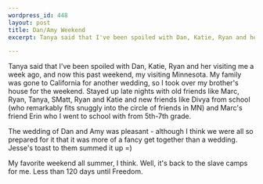 ```yaml
--- 
wordpress_id: 448
layout: post
title: Dan/Amy Weekend
excerpt: Tanya said that I've been spoiled with Dan, Katie, Ryan and her visiting me a week ago, and now this past weekend, my visiting Minnesota.  My family was gone to California for another wedding, so I took over my brother's house for the weekend.  Stayed up late nights with old friends like Marc, Ryan, Tanya, SMatt, Ryan and Katie and new friends like Divya from school (who remarkably fits snuggly into the circle of friends in MN) and Marc's friend Erin who I went to school with from 5th-7th grade. 
---
```

Tanya said that I've been spoiled with Dan, Katie, Ryan and her visiting me a week ago, and now this past weekend, my visiting Minnesota.  My family was gone to California for another wedding, so I took over my brother's house for the weekend.  Stayed up late nights with old friends like Marc, Ryan, Tanya, SMatt, Ryan and Katie and new friends like Divya from school (who remarkably fits snuggly into the circle of friends in MN) and Marc's friend Erin who I went to school with from 5th-7th grade. <!--more-->The wedding of Dan and Amy was pleasant - although I think we were all so prepared for it that it was more of a fancy get together than a wedding.  Jesse's toast to them summed it up =)<p>My favorite weekend all summer, I think.  Well, it's back to the slave camps for me.    Less than 120 days until Freedom.</p>
